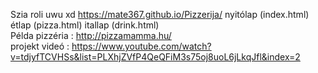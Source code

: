Szia roli
uwu xd
 https://mate367.github.io/Pizzerija/
nyitólap (index.html)
étlap (pizza.html)
itallap (drink.html)
<br>
Példa pizzéria : http://pizzamamma.hu/
<br>
projekt videó : https://www.youtube.com/watch?v=tdjyfTCVHSs&list=PLXhjZVfP4QeQFiM3s75oj8uoL6jLkqJfl&index=2
